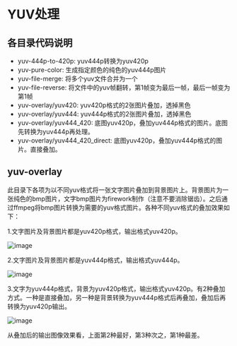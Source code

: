 # YUV处理

## 各目录代码说明
- yuv-444p-to-420p: yuv444p转换为yuv420p
- yuv-pure-color: 生成指定颜色的纯色的yuv444p图片
- yuv-file-merge: 将多个yuv文件合并为一个
- yuv-file-reverse: 将文件中的yuv帧翻转，第1帧变为最后一帧，最后一帧变为第1帧
- yuv-overlay/yuv420: yuv420p格式的2张图片叠加，透掉黑色
- yuv-overlay/yuv444: yuv444p格式的2张图片叠加，透掉黑色
- yuv-overlay/yuv444_420: 底图yuv420p，叠加yuv444p格式的图片。底图先转换为yuv444p再处理。
- yuv-overlay/yuv444_420_direct: 底图yuv420p，叠加yuv444p格式的图片。直接叠加。

## yuv-overlay
此目录下各项为以不同yuv格式将一张文字图片叠加到背景图片上。背景图片为一张纯色的bmp图片，文字bmp图片为firework制作（注意不要消除锯齿）。之后通过ffmpeg将bmp图片转换为需要的yuv格式图片。各种不同yuv格式的叠加效果如下：

1.文字图片及背景图片都是yuv420p格式，输出格式yuv420p。

![image](https://raw.githubusercontent.com/findAway/yuv-processing/master/yuv-overlay/overlay_420.bmp)

2.文字图片及背景图片都是yuv444p格式，输出格式yuv444p。

![image](https://raw.githubusercontent.com/findAway/yuv-processing/master/yuv-overlay/overlay_444.bmp)

3.文字为yuv444p格式，背景为yuv420p格式，输出格式yuv420p。有2种叠加方式。一种是直接叠加，另一种是背景转换为yuv444p格式后再叠加，叠加后再转换为yuv420p输出。

![image](https://raw.githubusercontent.com/findAway/yuv-processing/master/yuv-overlay/overlay_420_444.bmp)

从叠加后的输出图像效果看，上面第2种最好，第3种次之，第1种最差。


